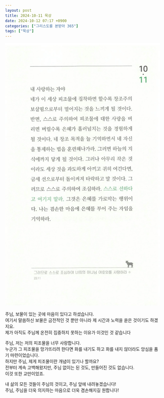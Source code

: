 ```yaml
---
layout: post
title: 2024-10-11 묵상
date: 2024-10-12 07:17 +0900
categories: ["그리스도를 본받아 365"]
tags: ["묵상"]
---
```


![image](../assets/img/imitating-christ-365/318.jpeg)

주님, 보물이 있는 곳에 마음이 있다고 하셨습니다.  
여기서 말씀하신 보물은 금전적인 것 뿐만 아니라 제 시간과 노력을 쏟은 것이기도 하겠지요.  
제가 아직도 주님께 온전히 집중하지 못하는 이유가 이것인 것 같습니다

주님, 저는 저의 피조물을 너무 사랑합니다.  
누군가 그 피조물을 망가뜨리려 한다면 화를 내기도 하고 화를 내지 않더라도 앙심을 품기 마련이었습니다.  
하지만 주님, 제게 피조물이란 개념이 있기나 할까요?  
전부터 계속 고백해왔지만, 주님 없이는 된 것도, 만들어진 것도 없습니다.  
이것 또한 교만이었죠.

내 삶의 모든 것들이 주님의 것이고, 주님 앞에 내려놓겠습니다!  
주님, 주님을 더욱 의지하는 마음으로 더욱 겸손해지길 원합니다!
